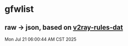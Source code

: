 # gfwlist
## raw -> json, based on [v2ray-rules-dat](https://github.com/Loyalsoldier/v2ray-rules-dat)
Mon Jul 21 06:00:44 AM CST 2025

